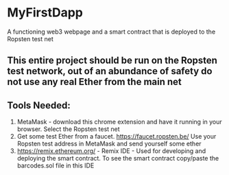 # MyFirstDapp
A functioning web3 webpage and a smart contract that is deployed to the Ropsten test net

## This entire project should be run on the Ropsten test network, out of an abundance of safety do not use any real Ether from the main net

## Tools Needed: 
1. MetaMask - download this chrome extension and have it running in your browser. Select the Ropsten test net
2. Get some test Ether from a faucet. https://faucet.ropsten.be/ Use your Ropsten test address in MetaMask and send yourself some ether 
3. https://remix.ethereum.org/ - Remix IDE - Used for developing and deploying the smart contract. To see the smart contract copy/paste the barcodes.sol file in this IDE 
